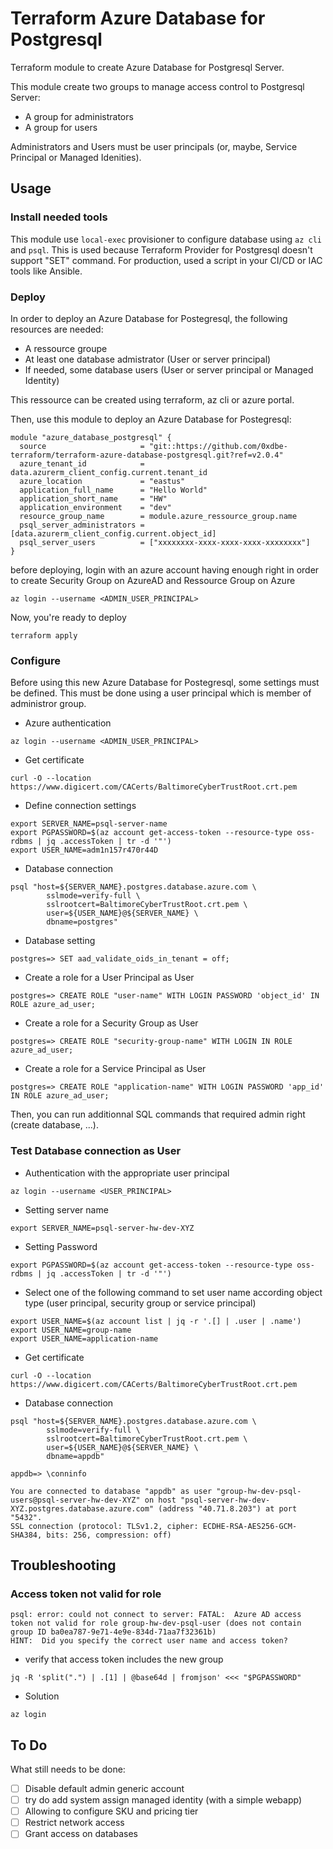# Terraform Azure Database for Postgresql

Terraform module to create Azure Database for Postgresql Server.

This module create two groups to manage access control to Postgresql Server:

- A group for administrators
- A group for users

Administrators and Users must be user principals (or, maybe, Service Principal or Managed Idenities).

## Usage

### Install needed tools

This module use ``local-exec`` provisioner to configure database using ``az cli`` and ``psql``.
This is used because Terraform Provider for Postgresql doesn't support "SET" command.
For production, used a script in your CI/CD or IAC tools like Ansible.

### Deploy

In order to deploy an Azure Database for Postegresql, the following resources are needed:

- A ressource groupe
- At least one database admistrator (User or server principal)
- If needed, some database users (User or server principal or Managed Identity)

This ressource can be created using terraform, az cli or azure portal.

Then, use this module to deploy an Azure Database for Postegresql:

```hcl
module "azure_database_postgresql" {
  source                     = "git::https://github.com/0xdbe-terraform/terraform-azure-database-postgresql.git?ref=v2.0.4"
  azure_tenant_id            = data.azurerm_client_config.current.tenant_id
  azure_location             = "eastus"
  application_full_name      = "Hello World"
  application_short_name     = "HW"
  application_environment    = "dev"
  resource_group_name        = module.azure_ressource_group.name
  psql_server_administrators = [data.azurerm_client_config.current.object_id]
  psql_server_users          = ["xxxxxxxx-xxxx-xxxx-xxxx-xxxxxxxx"]
}
```

before deploying, login with an azure account having enough right in order to create Security Group on AzureAD and Ressource Group on Azure

```
az login --username <ADMIN_USER_PRINCIPAL>
```

Now, you're ready to deploy

```
terraform apply
```

### Configure

Before using this new Azure Database for Postegresql, some settings must be defined.
This must be done using a user principal which is member of administror group.


- Azure authentication

```
az login --username <ADMIN_USER_PRINCIPAL>
```

- Get certificate

```
curl -O --location https://www.digicert.com/CACerts/BaltimoreCyberTrustRoot.crt.pem
```

- Define connection settings

```
export SERVER_NAME=psql-server-name
export PGPASSWORD=$(az account get-access-token --resource-type oss-rdbms | jq .accessToken | tr -d '"')
export USER_NAME=adm1n157r470r44D
```

- Database connection

```
psql "host=${SERVER_NAME}.postgres.database.azure.com \
        sslmode=verify-full \
        sslrootcert=BaltimoreCyberTrustRoot.crt.pem \
        user=${USER_NAME}@${SERVER_NAME} \
        dbname=postgres"
```

- Database setting

```
postgres=> SET aad_validate_oids_in_tenant = off;
```

- Create a role for a User Principal as User

```
postgres=> CREATE ROLE "user-name" WITH LOGIN PASSWORD 'object_id' IN ROLE azure_ad_user;
```

- Create a role for a Security Group as User

```
postgres=> CREATE ROLE "security-group-name" WITH LOGIN IN ROLE azure_ad_user; 
```

- Create a role for a Service Principal as User

```
postgres=> CREATE ROLE "application-name" WITH LOGIN PASSWORD 'app_id' IN ROLE azure_ad_user;
```

Then, you can run additionnal SQL commands that required admin right (create database, ...).


### Test Database connection as User

- Authentication with the appropriate user principal

```
az login --username <USER_PRINCIPAL>
```

- Setting server name

```
export SERVER_NAME=psql-server-hw-dev-XYZ
```

- Setting Password

```
export PGPASSWORD=$(az account get-access-token --resource-type oss-rdbms | jq .accessToken | tr -d '"')
```

- Select one of the following command to set user name according object type (user principal, security group or service principal)

```
export USER_NAME=$(az account list | jq -r '.[] | .user | .name')
export USER_NAME=group-name
export USER_NAME=application-name
```

- Get certificate

```
curl -O --location https://www.digicert.com/CACerts/BaltimoreCyberTrustRoot.crt.pem
```

- Database connection

```
psql "host=${SERVER_NAME}.postgres.database.azure.com \
        sslmode=verify-full \
        sslrootcert=BaltimoreCyberTrustRoot.crt.pem \
        user=${USER_NAME}@${SERVER_NAME} \
        dbname=appdb"
```

```
appdb=> \conninfo

You are connected to database "appdb" as user "group-hw-dev-psql-users@psql-server-hw-dev-XYZ" on host "psql-server-hw-dev-XYZ.postgres.database.azure.com" (address "40.71.8.203") at port "5432".
SSL connection (protocol: TLSv1.2, cipher: ECDHE-RSA-AES256-GCM-SHA384, bits: 256, compression: off)
```

## Troubleshooting

### Access token not valid for role

```
psql: error: could not connect to server: FATAL:  Azure AD access token not valid for role group-hw-dev-psql-user (does not contain group ID ba0ea787-9e71-4e9e-834d-71aa7f32361b)
HINT:  Did you specify the correct user name and access token?
```

- verify that access token includes the new group

```
jq -R 'split(".") | .[1] | @base64d | fromjson' <<< "$PGPASSWORD"
```

- Solution

```
az login
```



## To Do

What still needs to be done:

- [ ] Disable default admin generic account
- [ ] try do add system assign managed identity (with a simple webapp)
- [ ] Allowing to configure SKU and pricing tier
- [ ] Restrict network access
- [ ] Grant access on databases
